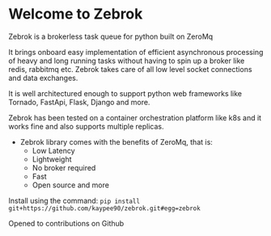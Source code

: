 # Welcome to Zebrok

Zebrok is a brokerless task queue for python built on ZeroMq

It brings onboard easy implementation of efficient asynchronous processing of heavy and long running tasks without having to spin up a broker like redis, rabbitmq etc.
Zebrok takes care of all low level socket connections and data exchanges.

It is well architectured enough to support python web frameworks like Tornado, FastApi, Flask, Django and more.

Zebrok has been tested on a container orchestration platform like k8s and it works fine and also supports multiple replicas.

- Zebrok library comes with the benefits of ZeroMq, that is:
     - Low Latency
     - Lightweight
     - No broker required
     - Fast
     - Open source and more


Install using the command: `pip install git+https://github.com/kaypee90/zebrok.git#egg=zebrok`

Opened to contributions on Github
